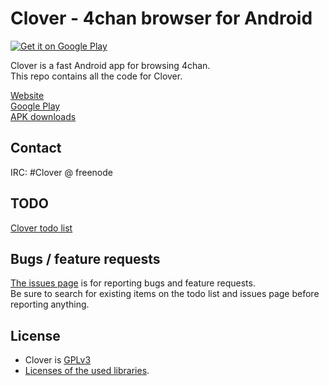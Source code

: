 # Clover - 4chan browser for Android

[![Get it on Google Play](https://developer.android.com/images/brand/en_generic_rgb_wo_60.png)](https://play.google.com/store/apps/details?id=org.floens.chan)


Clover is a fast Android app for browsing 4chan.  
This repo contains all the code for Clover.

[Website](http://floens.github.io/Clover/)  
[Google Play](https://play.google.com/store/apps/details?id=org.floens.chan)  
[APK downloads](https://github.com/Floens/Clover/releases)


## Contact
IRC: #Clover @ freenode


## TODO
[Clover todo list](https://gist.github.com/Floens/cd7937a1d8f06f5540bc)


## Bugs / feature requests

[The issues page](https://github.com/Floens/Clover/issues) is for reporting bugs and feature requests.  
Be sure to search for existing items on the todo list and issues page before reporting anything.


## License

* Clover is [GPLv3](https://github.com/Floens/Clover/blob/master/COPYING.txt)
* [Licenses of the used libraries](https://rawgit.com/Floens/Clover/master/Clover/app/src/main/assets/html/licences.html).
